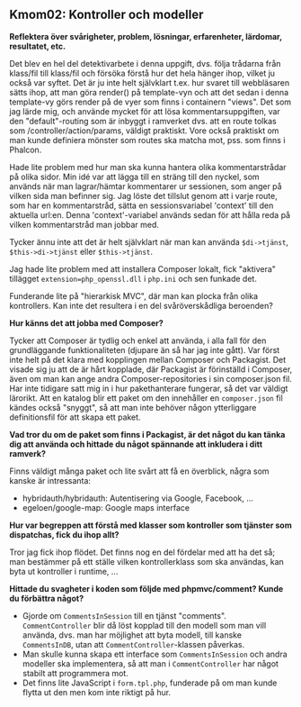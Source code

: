 Kmom02: Kontroller och modeller
-------------------------------
**Reflektera över svårigheter, problem, lösningar, erfarenheter, lärdomar, resultatet, etc.**

Det blev en hel del detektivarbete i denna uppgift, dvs. följa trådarna från klass/fil till klass/fil och försöka förstå hur det hela hänger ihop, vilket ju också var syftet. Det är ju inte helt självklart t.ex. hur svaret till webbläsaren sätts ihop, att man göra render() på template-vyn och att det sedan i denna template-vy görs render på de vyer som finns i containern "views". Det som jag lärde mig, och använde mycket för att lösa kommentarsuppgiften, var den "default"-routing som är inbyggt i ramverket dvs. att en route tolkas som /controller/action/params, väldigt praktiskt. Vore också praktiskt om man kunde definiera mönster som routes ska matcha mot, pss. som finns i Phalcon.

Hade lite problem med hur man ska kunna hantera olika kommentarstrådar på olika sidor. Min idé var att lägga till en sträng till den nyckel, som används när man lagrar/hämtar kommentarer ur sessionen, som anger på vilken sida man befinner sig. Jag löste det tillslut genom att i varje route, som har en kommentarstråd, sätta en sessionsvariabel 'context' till den aktuella url:en. Denna 'context'-variabel används sedan för att hålla reda på vilken kommentarstråd man jobbar med.

Tycker ännu inte att det är helt självklart när man kan använda `$di->tjänst`, `$this->di->tjänst` eller `$this->tjänst`.

Jag hade lite problem med att installera Composer lokalt, fick "aktivera" tillägget `extension=php_openssl.dll` i `php.ini` och sen funkade det. 

Funderande lite på "hierarkisk MVC", där man kan plocka från olika kontrollers. Kan inte det resultera i en del svåröverskådliga beroenden?

**Hur känns det att jobba med Composer?**

Tycker att Composer är tydlig och enkel att använda, i alla fall för den grundläggande funktionaliteten (djupare än så har jag inte gått). Var först inte helt på det klara med kopplingen mellan Composer och Packagist. Det visade sig ju att de är hårt kopplade, där Packagist är förinställd i Composer, även om man kan ange andra Composer-repositories i sin composer.json fil. Har inte tidigare satt mig in i hur pakethanterare fungerar, så det var väldigt lärorikt. Att en katalog blir ett paket om den innehåller en `composer.json` fil kändes också "snyggt", så att man inte behöver någon ytterliggare definitionsfil för att skapa ett paket.

**Vad tror du om de paket som finns i Packagist, är det något du kan tänka dig att använda och hittade du något spännande att inkludera i ditt ramverk?**

Finns väldigt många paket och lite svårt att få en överblick, några som kanske är intressanta:

+ hybridauth/hybridauth: Autentisering via Google, Facebook, ...
+ egeloen/google-map: Google maps interface

**Hur var begreppen att förstå med klasser som kontroller som tjänster som dispatchas, fick du ihop allt?**

Tror jag fick ihop flödet. Det finns nog en del fördelar med att ha det så; man bestämmer på ett ställe vilken kontrollerklass som ska användas, kan byta ut kontroller i runtime, ... 

**Hittade du svagheter i koden som följde med phpmvc/comment? Kunde du förbättra något?**

+ Gjorde om `CommentsInSession` till en tjänst "comments". `CommentController` blir då löst kopplad till den modell som man vill använda, dvs. man har möjlighet att byta modell, till kanske `CommentsInDB`, utan att `CommentController`-klassen påverkas.
+ Man skulle kunna skapa ett interface som `CommentsInSession` och andra modeller ska implementera, så att man i `CommentController` har något stabilt att programmera mot.
+ Det finns lite JavaScript i `form.tpl.php`, funderade på om man kunde flytta ut den men kom inte riktigt på hur.